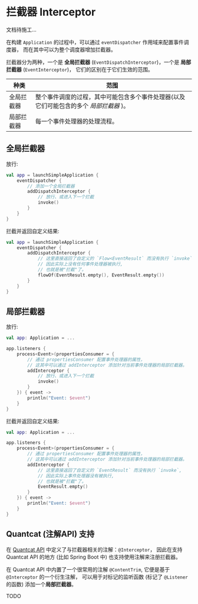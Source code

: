 # 拦截器 Interceptor

<primary-label ref="doc-wip" />

<warning>

文档待施工...

</warning>


在构建 `Application` 的过程中，可以通过 `eventDispatcher` 作用域来配置事件调度器，
而在其中可以为整个调度器增加拦截器。

拦截器分为两种，一个是 **全局拦截器** (`EventDispatchInterceptor`)，一个是 **局部拦截器** (`EventInterceptor`)，
它们的区别在于它们生效的范围。

| 种类    | 范围                                             |
|-------|------------------------------------------------|
| 全局拦截器 | 整个事件调度的过程，其中可能包含多个事件处理器(以及它们可能包含的多个 _局部拦截器_ )。 |
| 局部拦截器 | 每一个事件处理器的处理流程。                                 |


## 全局拦截器

放行:

```Kotlin
val app = launchSimpleApplication {
    eventDispatcher {
        // 添加一个全局拦截器
        addDispatchInterceptor {
            // 放行、或进入下一个拦截
            invoke()
        }
    }
}
```

拦截并返回自定义结果:

```Kotlin
val app = launchSimpleApplication {
    eventDispatcher {
        addDispatchInterceptor {
            // 这里直接返回了自定义的 `Flow<EventResult` 而没有执行 `invoke`, 
            // 因此实际上没有任何事件处理器被执行, 
            // 也就是被"拦截"了。
            flowOf(EventResult.empty(), EventResult.empty())
        }
    }
}
```

## 局部拦截器

放行:

```Kotlin
val app: Application = ...

app.listeners {
    process<Event>(propertiesConsumer = {
        // 通过 propertiesConsumer 配置事件处理器的属性，
        // 这其中可以通过 addInterceptor 添加针对当前事件处理器的局部拦截器。
        addInterceptor {
            // 放行、或进入下一个拦截
            invoke()
        }
    }) { event ->
        println("Event: $event")
    }
}
```

拦截并返回自定义结果:

```Kotlin
val app: Application = ...

app.listeners {
    process<Event>(propertiesConsumer = {
        // 通过 propertiesConsumer 配置事件处理器的属性，
        // 这其中可以通过 addInterceptor 添加针对当前事件处理器的局部拦截器。
        addInterceptor {
            // 这里直接返回了自定义的 `EventResult` 而没有执行 `invoke`, 
            // 因此实际上事件处理器没有被执行, 
            // 也就是被"拦截"了。
            EventResult.empty()
        }
    }) { event ->
        println("Event: $event")
    }
}
```

## Quantcat (注解API) 支持

在 [Quantcat API](advanced-quantcat.md) 中定义了与拦截器相关的注解：`@Interceptor`，
因此在支持 Quantcat API 的地方 (比如 Spring Boot 中) 也支持使用注解来注册拦截器。

在 Quantcat API 中内置了一个很常用的注解 `@ContentTrim`, 它便是基于 `@Interceptor` 的一个衍生注解，
可以用于对标记的监听函数 (标记了 `@Listener` 的函数) 添加一个**局部拦截器**。

<tabs group="code">
<tab title="Kotlin" group-key="Kotlin">



</tab>
<tab title="Java" group-key="Java">



</tab>
</tabs>

TODO